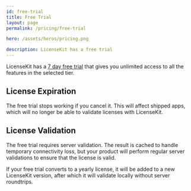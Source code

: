 ```yaml
---
id: free-trial
title: Free Trial
layout: page
permalink: /pricing/free-trial

hero: /assets/heros/pricing.png

description: LicenseKit has a free trial
---
```


LicenseKit has a [7 day free trial]({{site.gumroad_url}}) that gives you unlimited access to all the features in the selected tier.


## License Expiration

The free trial stops working if you cancel it. This will affect shipped apps, which will no longer be able to validate licenses with LicenseKit.


## License Validation

The free trial requires server validation. The result is cached to handle temporary connectivity loss, but your product will perform regular server validations to ensure that the license is valid.

If your free trial converts to a yearly license, it will be added to a new LicenseKit version, after which it will validate locally without server roundtrips.
